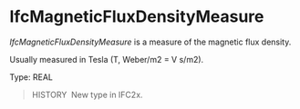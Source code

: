 # IfcMagneticFluxDensityMeasure

_IfcMagneticFluxDensityMeasure_ is a measure of the magnetic flux density.

Usually measured in Tesla (T, Weber/m2 = V s/m2).

Type: REAL

> HISTORY&nbsp; New type in IFC2x.
